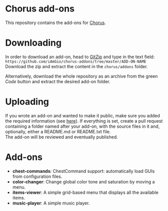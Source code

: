 # Chorus add-ons

This repository contains the add-ons for [Chorus](https://github.com/iAmGio/chorus).

# Downloading
In order to download an add-on, head to [GitZip](https://kinolien.github.io/gitzip/) and type in the text field:  
`https://github.com/iAmGio/chorus-addons/tree/master/ADD-ON-NAME`  
Download the zip and extract the content in the `chorus/addons` folder.  

Alternatively, download the whole repository as an archive from the green _Code_ button and extract the desired add-on folder.

# Uploading
If you wrote an add-on and wanted to make it public, make sure you added the required information (see [here](https://github.com/iAmGio/chorus/wiki/Your-first-add-on)). If everything is set, create a pull request containing a folder named after your add-on, with the source files in it and, optionally, either a README.md or README.txt file.  
The add-on will be reviewed and eventually published.

# Add-ons
* **chest-commands**: ChestCommand support: automatically load GUIs from configuration files.
* **color-changer**: Change global color tone and saturation by moving a menu.
* **items-viewer**: A simple grid-based menu that displays all the available items.
* **music-player**: A simple music player.
